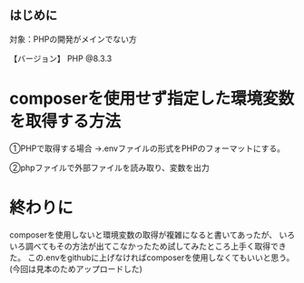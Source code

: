 ## はじめに
対象：PHPの開発がメインでない方

【バージョン】
PHP @8.3.3

# composerを使用せず指定した環境変数を取得する方法

①PHPで取得する場合
 →.envファイルの形式をPHPのフォーマットにする。

②phpファイルで外部ファイルを読み取り、変数を出力


# 終わりに
composerを使用しないと環境変数の取得が複雑になると書いてあったが、
いろいろ調べてもその方法が出てこなかったため試してみたところ上手く取得できた。
この.envをgithubに上げなければcomposerを使用しなくてもいいと思う。
(今回は見本のためアップロードした)
